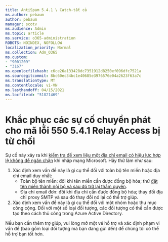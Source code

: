 ```yaml
---
title: AntiSpam 5.4.1 \ Catch-tất cả
ms.author: pebaum
author: pebaum
manager: scotv
ms.audience: Admin
ms.topic: article
ms.service: o365-administration
ROBOTS: NOINDEX, NOFOLLOW
localization_priority: Normal
ms.collection: Adm_O365
ms.custom:
- "9001209"
- "3167"
ms.openlocfilehash: c6ce26a133428dc7351912d8250ef096dfc7521a
ms.sourcegitcommit: 8bc60ec34bc1e40685e3976576e04a2623f63a7c
ms.translationtype: MT
ms.contentlocale: vi-VN
ms.lasthandoff: 04/15/2021
ms.locfileid: "51821469"
---
```

# <a name="fix-delivery-issues-for-error-code-550-541-relay-access-denied"></a>Khắc phục các sự cố chuyển phát cho mã lỗi 550 5.4.1 Relay Access bị từ chối

Sự cố này xảy ra khi [kiểm tra để xem liệu một địa chỉ email có hiệu lực hợp lệ không để ngăn chặn](https://docs.microsoft.com/exchange/mail-flow-best-practices/use-directory-based-edge-blocking) khi nhập mạng Microsoft. Hãy thử làm như sau:

1. Xác định xem vấn đề này là gì cụ thể đối với toàn bộ tên miền hoặc địa chỉ email duy nhất:
    - Toàn bộ tên miền: đôi khi tên miền cần được đồng bộ hóa; thử [đặt tên miền thành nội bộ và sau đó trở lại thẩm quyền](https://docs.microsoft.com/exchange/mail-flow-best-practices/manage-accepted-domains/manage-accepted-domains).
    - Địa chỉ email đơn: đôi khi địa chỉ cần được đồng bộ hóa; thay đổi địa chỉ proxy SMTP và sau đó thay đổi nó lại có thể trợ giúp.
2. Xác định xem vấn đề này là gì cụ thể đối với một nhóm hoặc thư mục công cộng. Đối với một số loại đối tượng, các đối tượng có thể cần được tạo theo cách thủ công trong Azure Active Directory.

Nếu bạn cần thêm trợ giúp, vui lòng mở một vé hỗ trợ và xác định phạm vi vấn đề (bao gồm loại đối tượng mà bạn đang gửi đến) để chúng tôi có thể hỗ trợ bạn tốt hơn.